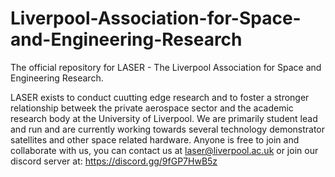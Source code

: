 # Liverpool-Association-for-Space-and-Engineering-Research
The official repository for LASER - The Liverpool Association for Space and Engineering Research. 


LASER exists to conduct cuutting edge research and to foster a stronger relationship betweek the private aerospace sector and the academic research body at the University of Liverpool. We are primarily student lead and run and are currently working towards several technology demonstrator satellites and other space related hardware. Anyone is free to join and collaborate with us, you can contact us at laser@liverpool.ac.uk or join our discord server at: https://discord.gg/9fGP7HwB5z

